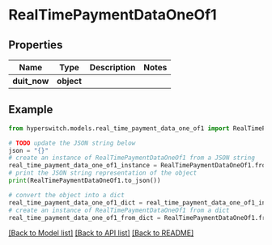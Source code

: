 # RealTimePaymentDataOneOf1


## Properties

Name | Type | Description | Notes
------------ | ------------- | ------------- | -------------
**duit_now** | **object** |  | 

## Example

```python
from hyperswitch.models.real_time_payment_data_one_of1 import RealTimePaymentDataOneOf1

# TODO update the JSON string below
json = "{}"
# create an instance of RealTimePaymentDataOneOf1 from a JSON string
real_time_payment_data_one_of1_instance = RealTimePaymentDataOneOf1.from_json(json)
# print the JSON string representation of the object
print(RealTimePaymentDataOneOf1.to_json())

# convert the object into a dict
real_time_payment_data_one_of1_dict = real_time_payment_data_one_of1_instance.to_dict()
# create an instance of RealTimePaymentDataOneOf1 from a dict
real_time_payment_data_one_of1_from_dict = RealTimePaymentDataOneOf1.from_dict(real_time_payment_data_one_of1_dict)
```
[[Back to Model list]](../README.md#documentation-for-models) [[Back to API list]](../README.md#documentation-for-api-endpoints) [[Back to README]](../README.md)


